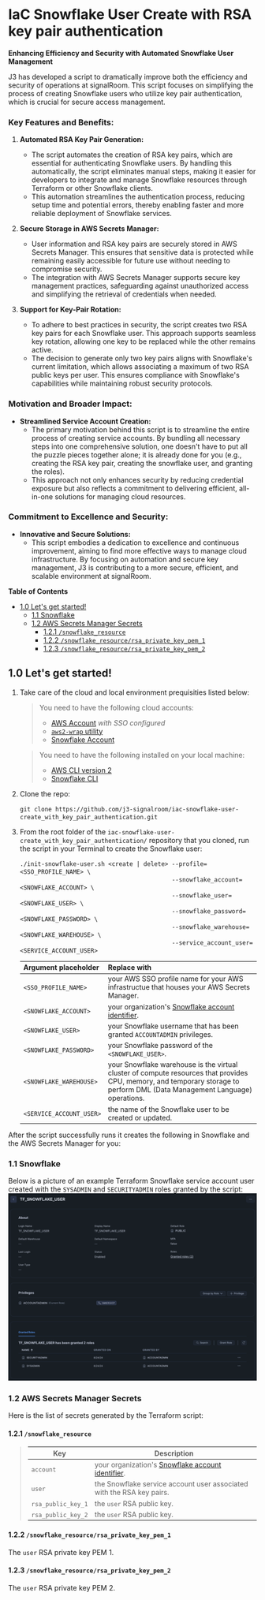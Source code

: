 # IaC Snowflake User Create with RSA key pair authentication

**Enhancing Efficiency and Security with Automated Snowflake User Management**

J3 has developed a script to dramatically improve both the efficiency and security of operations at signalRoom.  This script focuses on simplifying the process of creating Snowflake users who utilize key pair authentication, which is crucial for secure access management.

### Key Features and Benefits:

1. **Automated RSA Key Pair Generation:**
   - The script automates the creation of RSA key pairs, which are essential for authenticating Snowflake users.  By handling this automatically, the script eliminates manual steps, making it easier for developers to integrate and manage Snowflake resources through Terraform or other Snowflake clients.
   - This automation streamlines the authentication process, reducing setup time and potential errors, thereby enabling faster and more reliable deployment of Snowflake services.

2. **Secure Storage in AWS Secrets Manager:**
   - User information and RSA key pairs are securely stored in AWS Secrets Manager.  This ensures that sensitive data is protected while remaining easily accessible for future use without needing to compromise security.
   - The integration with AWS Secrets Manager supports secure key management practices, safeguarding against unauthorized access and simplifying the retrieval of credentials when needed.

3. **Support for Key-Pair Rotation:**
   - To adhere to best practices in security, the script creates two RSA key pairs for each Snowflake user. This approach supports seamless key rotation, allowing one key to be replaced while the other remains active.
   - The decision to generate only two key pairs aligns with Snowflake's current limitation, which allows associating a maximum of two RSA public keys per user.  This ensures compliance with Snowflake's capabilities while maintaining robust security protocols.

### Motivation and Broader Impact:

- **Streamlined Service Account Creation:**
   - The primary motivation behind this script is to streamline the entire process of creating service accounts. By bundling all necessary steps into one comprehensive solution, one doesn't have to put all the puzzle pieces together alone; it is already done for you (e.g., creating the RSA key pair, creating the snowflake user, and granting the roles).
   - This approach not only enhances security by reducing credential exposure but also reflects a commitment to delivering efficient, all-in-one solutions for managing cloud resources.

### Commitment to Excellence and Security:

- **Innovative and Secure Solutions:**
   - This script embodies a dedication to excellence and continuous improvement, aiming to find more effective ways to manage cloud infrastructure.  By focusing on automation and secure key management, J3 is contributing to a more secure, efficient, and scalable environment at signalRoom.

**Table of Contents**

<!-- toc -->
+ [1.0 Let's get started!](#10-lets-get-started)
    - [1.1 Snowflake](#11-snowflake)
    - [1.2 AWS Secrets Manager Secrets](#12-aws-secrets-manager-secrets)
        + [1.2.1 `/snowflake_resource`](#121-snowflake_resource)
        + [1.2.2 `/snowflake_resource/rsa_private_key_pem_1`](#122-snowflake_resourcersa_private_key_pem_1)
        + [1.2.3 `/snowflake_resource/rsa_private_key_pem_2`](#123-snowflake_resourcersa_private_key_pem_2)
<!-- tocstop -->

## 1.0 Let's get started!

1. Take care of the cloud and local environment prequisities listed below:
    > You need to have the following cloud accounts:
    > - [AWS Account](https://signin.aws.amazon.com/) *with SSO configured*
    > - [`aws2-wrap` utility](https://pypi.org/project/aws2-wrap/#description)
    > - [Snowflake Account](https://app.snowflake.com/)

    > You need to have the following installed on your local machine:
    > - [AWS CLI version 2](https://docs.aws.amazon.com/cli/latest/userguide/getting-started-install.html)
    > - [Snowflake CLI](https://docs.snowflake.com/en/developer-guide/snowflake-cli-v2/index)

2. Clone the repo:
    ```shell
    git clone https://github.com/j3-signalroom/iac-snowflake-user-create_with_key_pair_authentication.git
    ```

3. From the root folder of the `iac-snowflake-user-create_with_key_pair_authentication/` repository that you cloned, run the script in your Terminal to create the Snowflake user:
    ```shell
    ./init-snowflake-user.sh <create | delete> --profile=<SSO_PROFILE_NAME> \
                                               --snowflake_account=<SNOWFLAKE_ACCOUNT> \
                                               --snowflake_user=<SNOWFLAKE_USER> \
                                               --snowflake_password=<SNOWFLAKE_PASSWORD> \
                                               --snowflake_warehouse=<SNOWFLAKE_WAREHOUSE> \
                                               --service_account_user=<SERVICE_ACCOUNT_USER>
    ```
    Argument placeholder|Replace with
    -|-
    `<SSO_PROFILE_NAME>`|your AWS SSO profile name for your AWS infrastructue that houses your AWS Secrets Manager.
    `<SNOWFLAKE_ACCOUNT>`|your organization's [Snowflake account identifier](https://docs.snowflake.com/en/user-guide/admin-account-identifier).
    `<SNOWFLAKE_USER>`|your Snowflake username that has been granted `ACCOUNTADMIN` privileges.
    `<SNOWFLAKE_PASSWORD>`|your Snowflake password of the `<SNOWFLAKE_USER>`.
    `<SNOWFLAKE_WAREHOUSE>`|your Snowflake warehouse is the virtual cluster of compute resources that provides CPU, memory, and temporary storage to perform DML (Data Management Language) operations.
    `<SERVICE_ACCOUNT_USER>`|the name of the Snowflake user to be created or updated.


After the script successfully runs it creates the following in Snowflake and the AWS Secrets Manager for you:

### 1.1 Snowflake
Below is a picture of an example Terraform Snowflake service account user created with the `SYSADMIN` and `SECURITYADMIN` roles granted by the script:
![tf-snowflake-user-detail-view-screenshot](.blog/images/tf-snowflake-user-detail-view-screenshot.png)

### 1.2 AWS Secrets Manager Secrets
Here is the list of secrets generated by the Terraform script:

#### 1.2.1 `/snowflake_resource`
> Key|Description
> -|-
> `account`|your organization's [Snowflake account identifier](https://docs.snowflake.com/en/user-guide/admin-account-identifier).
> `user`|the Snowflake service account user associated with the RSA key pairs.
> `rsa_public_key_1`|the `user` RSA public key.
> `rsa_public_key_2`|the `user` RSA public key.

#### 1.2.2 `/snowflake_resource/rsa_private_key_pem_1`
The `user` RSA private key PEM 1.

#### 1.2.3 `/snowflake_resource/rsa_private_key_pem_2`
The `user` RSA private key PEM 2.
